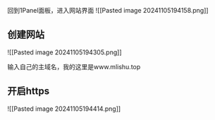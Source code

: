 回到1Panel面板，进入网站界面
![[Pasted image 20241105194158.png]]

## 创建网站

![[Pasted image 20241105194305.png]]

输入自己的主域名，我的这里是www.mlishu.top

## 开启https

![[Pasted image 20241105194414.png]]